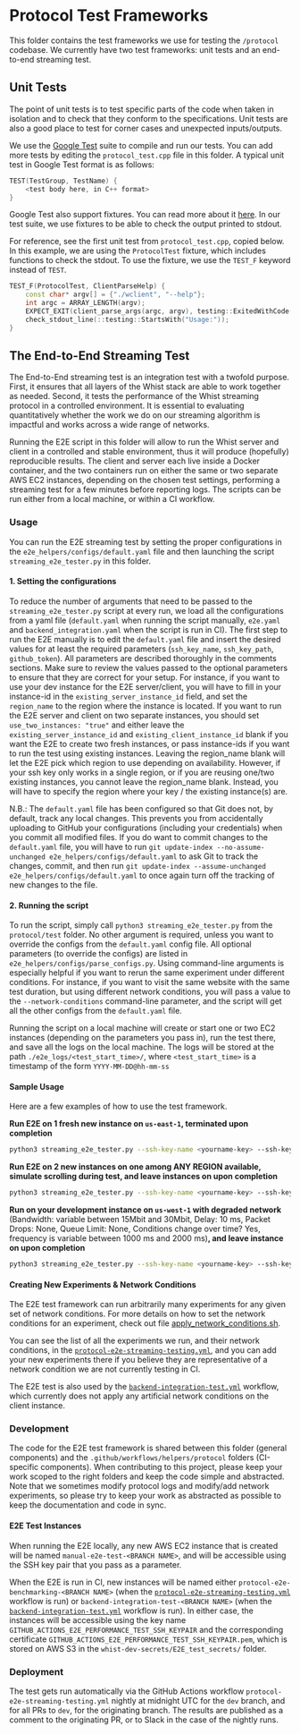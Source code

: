 # Protocol Test Frameworks

This folder contains the test frameworks we use for testing the `/protocol` codebase. We currently have two test frameworks: unit tests and an end-to-end streaming test.

## Unit Tests

The point of unit tests is to test specific parts of the code when taken in isolation and to check that they conform to the specifications. Unit tests are also a good place to test for corner cases and unexpected inputs/outputs.

We use the [Google Test](https://google.github.io/googletest/) suite to compile and run our tests. You can add more tests by editing the `protocol_test.cpp` file in this folder. A typical unit test in Google Test format is as follows:

```c++
TEST(TestGroup, TestName) {
    <test body here, in C++ format>
}
```

Google Test also support fixtures. You can read more about it [here](https://google.github.io/googletest/primer.html#same-data-multiple-tests). In our test suite, we use fixtures to be able to check the output printed to stdout.

For reference, see the first unit test from `protocol_test.cpp`, copied below. In this example, we are using the `ProtocolTest` fixture, which includes functions to check the stdout. To use the fixture, we use the `TEST_F` keyword instead of `TEST`.

```c++
TEST_F(ProtocolTest, ClientParseHelp) {
    const char* argv[] = {"./wclient", "--help"};
    int argc = ARRAY_LENGTH(argv);
    EXPECT_EXIT(client_parse_args(argc, argv), testing::ExitedWithCode(0), "");
    check_stdout_line(::testing::StartsWith("Usage:"));
}
```

## The End-to-End Streaming Test

The End-to-End streaming test is an integration test with a twofold purpose. First, it ensures that all layers of the Whist stack are able to work together as needed. Second, it tests the performance of the Whist streaming protocol in a controlled environment. It is essential to evaluating quantitatively whether the work we do on our streaming algorithm is impactful and works across a wide range of networks.

Running the E2E script in this folder will allow to run the Whist server and client in a controlled and stable environment, thus it will produce (hopefully) reproducible results. The client and server each live inside a Docker container, and the two containers run on either the same or two separate AWS EC2 instances, depending on the chosen test settings, performing a streaming test for a few minutes before reporting logs. The scripts can be run either from a local machine, or within a CI workflow.

### Usage

You can run the E2E streaming test by setting the proper configurations in the `e2e_helpers/configs/default.yaml` file and then launching the script `streaming_e2e_tester.py` in this folder.

#### 1. Setting the configurations

To reduce the number of arguments that need to be passed to the `streaming_e2e_tester.py` script at every run, we load all the configurations from a yaml file (`default.yaml` when running the script manually, `e2e.yaml` and `backend_integration.yaml` when the script is run in CI). The first step to run the E2E manually is to edit the `default.yaml` file and insert the desired values for at least the required parameters (`ssh_key_name`, `ssh_key_path`, `github_token`). All parameters are described thoroughly in the comments sections. Make sure to review the values passed to the optional parameters to ensure that they are correct for your setup. For instance, if you want to use your dev instance for the E2E server/client, you will have to fill in your instance-id in the `existing_server_instance_id` field, and set the `region_name` to the region where the instance is located. If you want to run the E2E server and client on two separate instances, you should set `use_two_instances: "true"` and either leave the `existing_server_instance_id` and `existing_client_instance_id` blank if you want the E2E to create two fresh instances, or pass instance-ids if you want to run the test using existing instances. Leaving the region_name blank will let the E2E pick which region to use depending on availability. However, if your ssh key only works in a single region, or if you are reusing one/two existing instances, you cannot leave the region_name blank. Instead, you will have to specify the region where your key / the existing instance(s) are.

N.B.: The `default.yaml` file has been configured so that Git does not, by default, track any local changes. This prevents you from accidentally uploading to GitHub your configurations (including your credentials) when you commit all modified files. If you do want to commit changes to the `default.yaml` file, you will have to run `git update-index --no-assume-unchanged e2e_helpers/configs/default.yaml` to ask Git to track the changes, commit, and then run `git update-index --assume-unchanged e2e_helpers/configs/default.yaml` to once again turn off the tracking of new changes to the file.

#### 2. Running the script

To run the script, simply call `python3 streaming_e2e_tester.py` from the `protocol/test` folder. No other argument is required, unless you want to override the configs from the `default.yaml` config file. All optional parameters (to override the configs) are listed in `e2e_helpers/configs/parse_configs.py`. Using command-line arguments is especially helpful if you want to rerun the same experiment under different conditions. For instance, if you want to visit the same website with the same test duration, but using different network conditions, you will pass a value to the `--network-conditions` command-line parameter, and the script will get all the other configs from the `default.yaml` file.

Running the script on a local machine will create or start one or two EC2 instances (depending on the parameters you pass in), run the test there, and save all the logs on the local machine. The logs will be stored at the path `./e2e_logs/<test_start_time>/`, where `<test_start_time>` is a timestamp of the form `YYYY-MM-DD@hh-mm-ss`


#### Sample Usage

Here are a few examples of how to use the test framework.

**Run E2E on 1 fresh new instance on `us-east-1`, terminated upon completion**

```bash
python3 streaming_e2e_tester.py --ssh-key-name <yourname-key> --ssh-key-path </path/to/yourname-key.pem> --github-token <your-github-token-here>
```

**Run E2E on 2 new instances on one among ANY REGION available, simulate scrolling during test, and leave instances on upon completion**

```bash
python3 streaming_e2e_tester.py --ssh-key-name <yourname-key> --ssh-key-path </path/to/yourname-key.pem> --github-token <your-github-token-here --region-name="" --simulate-scrolling=10 --testing-url="https://docs.nvidia.com/video-technologies/video-codec-sdk/nvenc-video-encoder-api-prog-guide/" --leave-instances-on=true>
```

**Run on your development instance on `us-west-1` with degraded network** (Bandwidth: variable between 15Mbit and 30Mbit, Delay: 10 ms, Packet Drops: None, Queue Limit: None, Conditions change over time? Yes, frequency is variable between 1000 ms and 2000 ms)**, and leave instance on upon completion**

```bash
python3 streaming_e2e_tester.py --ssh-key-name <yourname-key> --ssh-key-path </path/to/yourname-key.pem> --github-token <your-github-token-here --region-name us-west-1 --existing-server-instance-id <your-dev-instance-id> --leave-instances-on=true --skip-host-setup=true --network-conditions 15Mbit-30Mbit,10,None,None,1000-2000
```

#### Creating New Experiments & Network Conditions

The E2E test framework can run arbitrarily many experiments for any given set of network conditions. For more details on how to set the network conditions for an experiment, check out file [apply_network_conditions.sh](helpers/setup/apply_network_conditions.sh).

You can see the list of all the experiments we run, and their network conditions, in the [`protocol-e2e-streaming-testing.yml`](../../.github/workflows/protocol-e2e-streaming-testing.yml), and you can add your new experiments there if you believe they are representative of a network condition we are not currently testing in CI.

The E2E test is also used by the [`backend-integration-test.yml`](../../.github/workflows/backend-integration-test.yml) workflow, which currently does not apply any artificial network conditions on the client instance.

### Development

The code for the E2E test framework is shared between this folder (general components) and the `.github/workflows/helpers/protocol` folders (CI-specific components). When contributing to this project, please keep your work scoped to the right folders and keep the code simple and abstracted. Note that we sometimes modify protocol logs and modify/add network experiments, so please try to keep your work as abstracted as possible to keep the documentation and code in sync.

#### E2E Test Instances

When running the E2E locally, any new AWS EC2 instance that is created will be named `manual-e2e-test-<BRANCH NAME>`, and will be accessible using the SSH key pair that you pass as a parameter.

When the E2E is run in CI, new instances will be named either `protocol-e2e-benchmarking-<BRANCH NAME>` (when the [`protocol-e2e-streaming-testing.yml`](../../.github/workflows/protocol-e2e-streaming-testing.yml) workflow is run) or `backend-integration-test-<BRANCH NAME>` (when the [`backend-integration-test.yml`](../../.github/workflows/backend-integration-test.yml) workflow is run). In either case, the instances will be accessible using the key name `GITHUB_ACTIONS_E2E_PERFORMANCE_TEST_SSH_KEYPAIR` and the corresponding certificate `GITHUB_ACTIONS_E2E_PERFORMANCE_TEST_SSH_KEYPAIR.pem`, which is stored on AWS S3 in the `whist-dev-secrets/E2E_test_secrets/` folder.

### Deployment

The test gets run automatically via the GitHub Actions workflow `protocol-e2e-streaming-testing.yml` nightly at midnight UTC for the `dev` branch, and for all PRs to `dev`, for the originating branch. The results are published as a comment to the originating PR, or to Slack in the case of the nightly runs.
